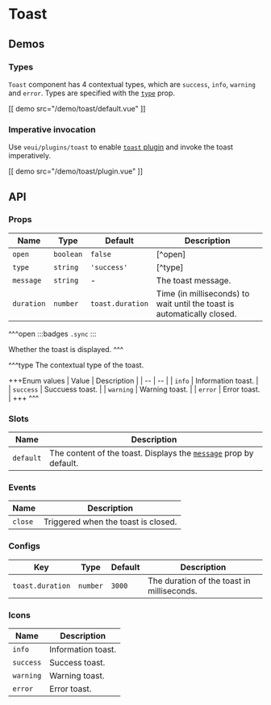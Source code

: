 # Toast

## Demos

### Types

`Toast` component has 4 contextual types, which are `success`, `info`, `warning` and `error`. Types are specified with the [`type`](#props-type) prop.

[[ demo src="/demo/toast/default.vue" ]]

### Imperative invocation

Use `veui/plugins/toast` to enable [`toast` plugin](../plugins/toast) and invoke the toast imperatively.

[[ demo src="/demo/toast/plugin.vue" ]]

## API

### Props

| Name | Type | Default | Description |
| -- | -- | -- | -- |
| ``open`` | `boolean` | `false` | [^open] |
| ``type`` | `string` | `'success'` | [^type] |
| ``message`` | `string` | - | The toast message. |
| ``duration`` | `number` | `toast.duration` | Time (in milliseconds) to wait until the toast is automatically closed. |

^^^open
:::badges
`.sync`
:::

Whether the toast is displayed.
^^^

^^^type
The contextual type of the toast.

+++Enum values
| Value | Description |
| -- | -- |
| `info` | Information toast. |
| `success` | Succuess toast. |
| `warning` | Warning toast. |
| `error` | Error toast. |
+++
^^^

### Slots

| Name | Description |
| -- | -- |
| ``default`` | The content of the toast. Displays the [`message`](#props-message) prop by default. |

### Events

| Name | Description |
| -- | -- |
| ``close`` | Triggered when the toast is closed. |

### Configs

| Key | Type | Default | Description |
| -- | -- | -- | -- |
| ``toast.duration`` | `number` | `3000` | The duration of the toast in milliseconds. |

### Icons

| Name | Description |
| -- | -- |
| ``info`` | Information toast. |
| ``success`` | Success toast. |
| ``warning`` | Warning toast. |
| ``error`` | Error toast. |
